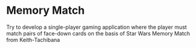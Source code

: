 # Memory Match
Try to develop a single-player gaming application where the player must match pairs of face-down cards on the basis of Star Wars Memory Match from Keith-Tachibana
